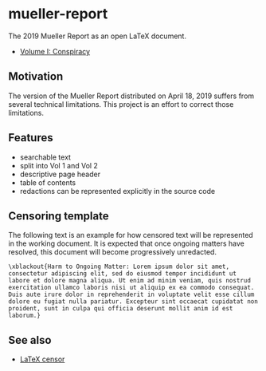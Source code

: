 # mueller-report

The 2019 Mueller Report as an open LaTeX document.

- [Volume I: Conspiracy](https://github.com/iandennismiller/mueller-report/blob/master/products/volume-1.pdf)

## Motivation

The version of the Mueller Report distributed on April 18, 2019 suffers from several technical limitations.  This project is an effort to correct those limitations.

## Features

- searchable text
- split into Vol 1 and Vol 2
- descriptive page header
- table of contents
- redactions can be represented explicitly in the source code

## Censoring template

The following text is an example for how censored text will be represented in the working document.  It is expected that once ongoing matters have resolved, this document will become progressively unredacted.

    \xblackout{Harm to Ongoing Matter: Lorem ipsum dolor sit amet, consectetur adipiscing elit, sed do eiusmod tempor incididunt ut labore et dolore magna aliqua. Ut enim ad minim veniam, quis nostrud exercitation ullamco laboris nisi ut aliquip ex ea commodo consequat. Duis aute irure dolor in reprehenderit in voluptate velit esse cillum dolore eu fugiat nulla pariatur. Excepteur sint occaecat cupidatat non proident, sunt in culpa qui officia deserunt mollit anim id est laborum.}

## See also

- [LaTeX censor](https://ctan.org/pkg/censor)
